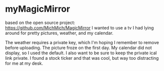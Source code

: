 # myMagicMirror
based on the open source project: https://github.com/MichMich/MagicMirror I wanted to use a tv I had lying around for pretty pictures, weather, and my calendar.

The weather requires a private key, which I'm hoping I remember to remove before uploading. The picture froze on the first day. My calendar did not display, so I used the default. I also want to be sure to keep the private ical link private. I found a stock ticker and that was cool, but way too distracting for me at my desk.
